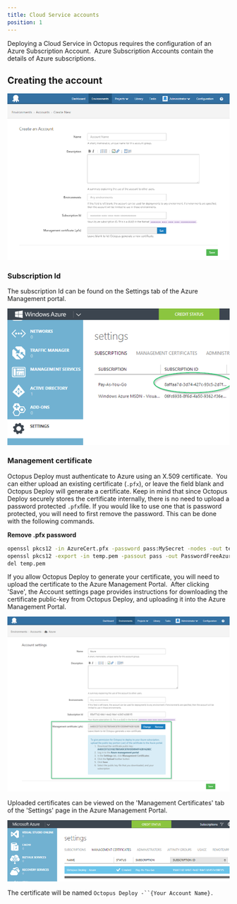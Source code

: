 ```yaml
---
title: Cloud Service accounts
position: 1
---
```



Deploying a Cloud Service in Octopus requires the configuration of an Azure Subscription Account.  Azure Subscription Accounts contain the details of Azure subscriptions.

## Creating the account


![](/docs/images/3049369/3278548.png "width=500")

### Subscription Id


The subscription Id can be found on the Settings tab of the Azure Management portal.


![](/docs/images/3049369/3278547.png "width=500")




### Management certificate


Octopus Deploy must authenticate to Azure using an X.509 certificate.  You can either upload an existing certificate (`.pfx`), or leave the field blank and Octopus Deploy will generate a certificate. Keep in mind that since Octopus Deploy securely stores the certificate internally, there is no need to upload a password protected `.pfx`file. If you would like to use one that is password protected, you will need to first remove the password. This can be done with the following commands.

**Remove .pfx password**

```bash
openssl pkcs12 -in AzureCert.pfx -password pass:MySecret -nodes -out temp.pem
openssl pkcs12 -export -in temp.pem -passout pass -out PasswordFreeAzureCert.pfx
del temp.pem
```


If you allow Octopus Deploy to generate your certificate, you will need to upload the certificate to the Azure Management Portal.  After clicking 'Save', the Account settings page provides instructions for downloading the certificate public-key from Octopus Deploy, and uploading it into the Azure Management Portal.


![](/docs/images/3049369/3278546.png "width=500")


Uploaded certificates can be viewed on the 'Management Certificates' tab of the 'Settings' page in the Azure Management Portal.


![](/docs/images/3049369/3278545.png "width=500")


The certificate will be named `Octopus Deploy -``{Your Account Name}.`
